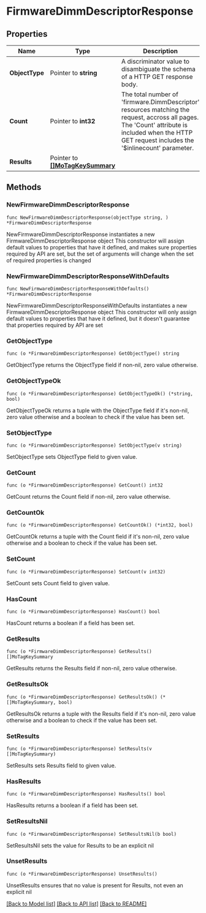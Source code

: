 # FirmwareDimmDescriptorResponse

## Properties

Name | Type | Description | Notes
------------ | ------------- | ------------- | -------------
**ObjectType** | Pointer to **string** | A discriminator value to disambiguate the schema of a HTTP GET response body. | 
**Count** | Pointer to **int32** | The total number of &#39;firmware.DimmDescriptor&#39; resources matching the request, accross all pages. The &#39;Count&#39; attribute is included when the HTTP GET request includes the &#39;$inlinecount&#39; parameter. | [optional] 
**Results** | Pointer to [**[]MoTagKeySummary**](MoTagKeySummary.md) |  | [optional] 

## Methods

### NewFirmwareDimmDescriptorResponse

`func NewFirmwareDimmDescriptorResponse(objectType string, ) *FirmwareDimmDescriptorResponse`

NewFirmwareDimmDescriptorResponse instantiates a new FirmwareDimmDescriptorResponse object
This constructor will assign default values to properties that have it defined,
and makes sure properties required by API are set, but the set of arguments
will change when the set of required properties is changed

### NewFirmwareDimmDescriptorResponseWithDefaults

`func NewFirmwareDimmDescriptorResponseWithDefaults() *FirmwareDimmDescriptorResponse`

NewFirmwareDimmDescriptorResponseWithDefaults instantiates a new FirmwareDimmDescriptorResponse object
This constructor will only assign default values to properties that have it defined,
but it doesn't guarantee that properties required by API are set

### GetObjectType

`func (o *FirmwareDimmDescriptorResponse) GetObjectType() string`

GetObjectType returns the ObjectType field if non-nil, zero value otherwise.

### GetObjectTypeOk

`func (o *FirmwareDimmDescriptorResponse) GetObjectTypeOk() (*string, bool)`

GetObjectTypeOk returns a tuple with the ObjectType field if it's non-nil, zero value otherwise
and a boolean to check if the value has been set.

### SetObjectType

`func (o *FirmwareDimmDescriptorResponse) SetObjectType(v string)`

SetObjectType sets ObjectType field to given value.


### GetCount

`func (o *FirmwareDimmDescriptorResponse) GetCount() int32`

GetCount returns the Count field if non-nil, zero value otherwise.

### GetCountOk

`func (o *FirmwareDimmDescriptorResponse) GetCountOk() (*int32, bool)`

GetCountOk returns a tuple with the Count field if it's non-nil, zero value otherwise
and a boolean to check if the value has been set.

### SetCount

`func (o *FirmwareDimmDescriptorResponse) SetCount(v int32)`

SetCount sets Count field to given value.

### HasCount

`func (o *FirmwareDimmDescriptorResponse) HasCount() bool`

HasCount returns a boolean if a field has been set.

### GetResults

`func (o *FirmwareDimmDescriptorResponse) GetResults() []MoTagKeySummary`

GetResults returns the Results field if non-nil, zero value otherwise.

### GetResultsOk

`func (o *FirmwareDimmDescriptorResponse) GetResultsOk() (*[]MoTagKeySummary, bool)`

GetResultsOk returns a tuple with the Results field if it's non-nil, zero value otherwise
and a boolean to check if the value has been set.

### SetResults

`func (o *FirmwareDimmDescriptorResponse) SetResults(v []MoTagKeySummary)`

SetResults sets Results field to given value.

### HasResults

`func (o *FirmwareDimmDescriptorResponse) HasResults() bool`

HasResults returns a boolean if a field has been set.

### SetResultsNil

`func (o *FirmwareDimmDescriptorResponse) SetResultsNil(b bool)`

 SetResultsNil sets the value for Results to be an explicit nil

### UnsetResults
`func (o *FirmwareDimmDescriptorResponse) UnsetResults()`

UnsetResults ensures that no value is present for Results, not even an explicit nil

[[Back to Model list]](../README.md#documentation-for-models) [[Back to API list]](../README.md#documentation-for-api-endpoints) [[Back to README]](../README.md)


